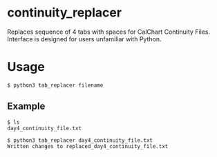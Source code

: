 # continuity_replacer
Replaces sequence of 4 tabs with spaces for CalChart Continuity Files. Interface is designed for users unfamiliar with Python.

# Usage
```
$ python3 tab_replacer filename
```

## Example
```
$ ls
day4_continuity_file.txt

$ python3 tab_replacer day4_continuity_file.txt
Written changes to replaced_day4_continuity_file.txt
```
